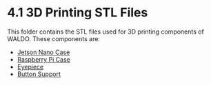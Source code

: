 4.1 3D Printing STL Files
====================

This folder contains the STL files used for 3D printing components of WALDO. These components are:

* [Jetson Nano Case](https://github.com/patrickjohncyh/ibm-waldo/tree/master/4-Hardware/4-1-3D-Printing-STL-Files/Jetson%20Nano%20Case)
* [Raspberry Pi Case](https://github.com/patrickjohncyh/ibm-waldo/tree/master/4-Hardware/4-1-3D-Printing-STL-Files/Raspberry%20Pi%20Case)
* [Eyepiece](https://github.com/patrickjohncyh/ibm-waldo/blob/master/4-Hardware/4-1-3D-Printing-STL-Files/Waldo_eyepiece.stl)
* [Button Support](https://github.com/patrickjohncyh/ibm-waldo/blob/master/4-Hardware/4-1-3D-Printing-STL-Files/button%20support.stl)
